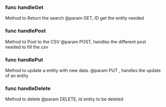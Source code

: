 ### func handleGet
Method to Return the search
@param GET, ID get the entity needed

### func handlePost
Method to Post to the CSV
@param POST, handles the different post needed to fill the csv


### func handlePut
Method to update a entity with new data.
@param PUT , handles the update of an entity


### func handleDelete
Method to delete
@param DELETE, id entity to be deleted

